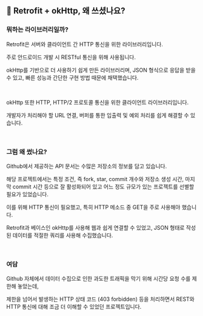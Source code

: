 ## 📑 Retrofit + okHttp, 왜 쓰셨나요?

### 뭐하는 라이브러리일까?

Retrofit은 서버와 클라이언트 간 HTTP 통신을 위한 라이브러리입니다.

주로 안드로이드 개발 시 RESTful 통신을 위해 사용됩니다.

okHttp를 기반으로 더 사용하기 쉽게 만든 라이브러리며, JSON 형식으로 응답을 받을 수 있고, 빠른 성능과 간단한 구현 방법 때문에 채택했습니다.

<br>

okHttp 또한 HTTP, HTTP/2 프로토콜 통신을 위한 클라이언트 라이브러리입니다.

개발자가 처리해야 할 URL 연결, 버퍼를 통한 입출력 및 예외 처리를 쉽게 해결할 수 있습니다.

<br>

### 그럼 왜 썼나요?

Github에서 제공하는 API 문서는 수많은 저장소의 정보를 담고 있습니다.

해당 프로젝트에서는 특정 조건, 즉 fork, star, commit 개수와 저장소 생성 시간, 마지막 commit 시간 등으로 잘 활성화되어 있고 어느 정도 규모가 있는 프로젝트를 선별할 필요가 있었습니다.

이를 위해 HTTP 통신이 필요했고, 특히 HTTP 메소드 중 GET을 주로 사용해야 했습니다.

Retrofit과 베이스인 okHttp를 사용해 웹과 쉽게 연결할 수 있었고, JSON 형태로 작성된 데이터를 적절한 쿼리를 사용해 수집했습니다.

<br>

### 여담

Github 자체에서 데이터 수집으로 인한 과도한 트래픽을 막기 위해 시간당 요청 수를 제한해 놓았는데,

제한을 넘어서 발생하는 HTTP 상태 코드 (403 forbidden) 등을 처리하면서 REST와 HTTP 통신에 대해 조금 더 이해할 수 있었던 프로젝트입니다.

